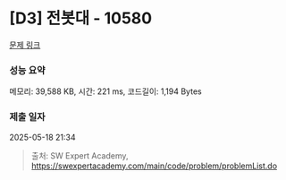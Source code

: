 # [D3] 전봇대 - 10580 

[문제 링크](https://swexpertacademy.com/main/code/problem/problemDetail.do?contestProbId=AXO8QBw6Qu4DFAXS) 

### 성능 요약

메모리: 39,588 KB, 시간: 221 ms, 코드길이: 1,194 Bytes

### 제출 일자

2025-05-18 21:34



> 출처: SW Expert Academy, https://swexpertacademy.com/main/code/problem/problemList.do
